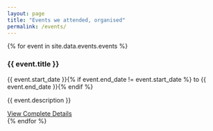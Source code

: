 ```yaml
---
layout: page
title: "Events we attended, organised"
permalink: /events/
---
```


<div class="events-list">
  {% for event in site.data.events.events %}
  <div class="event-item">
    <h3>{{ event.title }}</h3>
    <p>{{ event.start_date }}{% if event.end_date != event.start_date %} to {{ event.end_date }}{% endif %}</p>
    <p>{{ event.description }}</p>
    <a href="{{ event.url }}" class="btn btn-secondary">View Complete Details</a>
  </div>
  {% endfor %}
</div>
